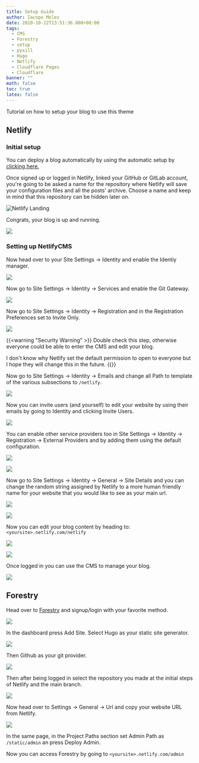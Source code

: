 ```yaml
---
title: Setup Guide
author: Iacopo Moles
date: 2020-10-22T13:51:36.000+00:00
tags:
  - CMS
  - Forestry
  - setup
  - pyxill
  - Hugo
  - Netlify
  - Cloudflare Pages
  - Cloudflare
banner: ""
math: false
toc: true
latex: false
---
```

Tutorial on how to setup your blog to use this theme

<!--more-->

## Netlify

### Initial setup

You can deploy a blog automatically by using the automatic setup by [clicking here.](https://app.netlify.com/start/deploy?repository=https://github.com/IcpMoles/pyxback&stack=hugo)

Once signed up or logged in Netlify, linked your GitHub or GitLab account, you're going to be asked a name for the repository where Netlify will save your configuration files and all the posts' archive. Choose a name and keep in mind that this repository can be hidden later on.

![Netlify Landing ](landing.png)

Congrats, your blog is up and running.

![](dashboard.png)

### Setting up NetlifyCMS

Now head over to your Site Settings -> Identity and enable the Identiy manager.

![](identity.png)

Now go to  Site Settings -> Identity -> Services and enable the Git Gateway.

![](gateway1.png)

Now go to  Site Settings -> Identity -> Registration and in the Registration Preferences set to Invite Only.

![](invite-only.png)

{{<warning "Security Warning" >}}
Double check this step, otherwise everyone could be able to enter the CMS and edit your blog.

I don't know why Netlify set the default permission to open to everyone but I hope they will change this in the future.
{{</warning>}}

Now go to  Site Settings -> Identity -> Emails and change all Path to template of the various subsections to `/netlify`.

![](template-path.png)

Now you can invite users (and yourself) to edit your website by using their emails by going to Identity and clicking Invite Users.

![](inviting.png)

You can enable other service providers too in Site Settings -> Identity -> Registration  -> External Providers and by adding them using the default configuration.

![](provider.png)

![](provider2.png)

Now go to  Site Settings -> Identity -> General -> Site Details and you can change the random string assigned by Netlify to a more human friendly name for your website that you would like to see as your main url.

![](name-1.png)

![](name-2.png)

Now you can edit your blog content by heading to: `<yoursite>.netlify.com/netlify`

![](cms1.png)

![](cms2.png)

Once logged in you can use the CMS to manage your blog.

![](landing-cms.png)

## Forestry

Head over to [Forestry](https://forestry.io/) and signup/login with your favorite method.

![](forest-landing.png)

In the dashboard press Add Site. Select Hugo as your static site generator.

![](hugo-select.png)

Then Github as your git provider.

![](github-select.png)

Then after being logged in select the repository you made at the initial steps of Netlify and the main branch.

![](branch-select.png)

Now head over to Settings -> General -> Url and copy your website URL from Netlify.

![](/url-set.png)

In the same page, in the Project Paths section set Admin Path as `/static/admin` an press Deploy Admin.

Now you can access Forestry by going to `<yoursite>.netlify.com/admin`